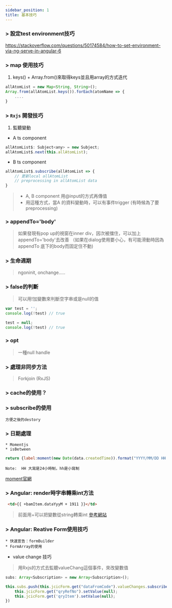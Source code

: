 ```yaml
---
sidebar_position: 1
title: 基本技巧
---
```



### > 設定test environment技巧
https://stackoverflow.com/questions/50174584/how-to-set-environment-via-ng-serve-in-angular-6

### > map 使用技巧
1. keys() + Array.from()來取得keys並且用array的方式迭代
```javascript
allAtomList = new Map<String, String>();
Array.from(allAtomList.keys()).forEach(atomName => {
    ....
}
```

### > `Rxjs` 開發技巧
1. 監聽變動
- A ts component
```javascript
allAtomList$: Subject<any> = new Subject;
allAtomList$.next(this.allAtomList);
```
- B ts component
```javascript
allAtomList$.subscribe(allAtomList => {
    // 更新local allAtomList
    // preprocessing in allAtomList data
}
```
> - A, B component 用@input的方式再傳值
> - 用這種方式，當A 的資料變動時，可以有事件trigger (有時候為了要preprocessing)

### > appendTo='body'
> 如果發現有pop up的視窗在inner div，因次被擋住，可以加上appendTo='body'去改善 （如果在dialog使用要小心，有可能滑動時因為appendTo 底下的body而固定住不動)

### > 生命週期
> ngoninit, onchange.....
>

### > false的判斷
> 可以用!加變數來判斷空字串或是null的值
```javascript
var test = '';
console.log(!test) // true

test = null;
console.log(!test) // true

```
### > opt
> 一種null handle

### > 處理非同步方法
> Forkjoin (RxJS)

### > cache的使用？


### > subscribe的使用
    方便之後的destory

### > 日期處理
    * Momentjs
    * isBetween

```javascript
return {label:moment(new Date(data.createdTime)).format("YYYY/MM/DD HH:mm:ss"), value:data.qryRefNo};
```

    Note:  HH 大寫是24小時制，hh是小寫制

[moment官網](https://momentjs.com/docs/#/displaying/calendar-time/)

### > Angular: render時字串轉乘int方法

```html
 <td>{{ +bamItem.dataYyyM + 1911 }}</td>
```
> 前面用+可以把變數從string轉乘int
> [參考網站](https://www.angularjswiki.com/angular/how-to-convert-a-string-to-number-in-angular-or-typescript/)

### > Angular: Reative Form使用技巧
    * 快速宣告：formBuilder
    * FormArray的使用

* value change 技巧
> 用Rxjs的方式去監聽valueChang這個事件，來改變數值
```javascript
subs: Array<Subscription> = new Array<Subscription>();

this.subs.push(this.jcicForm.get("dataFromCode").valueChanges.subscribe(v => {
    this.jcicForm.get("qryRefNo").setValue(null);
    this.jcicForm.get('qryItem').setValue(null);
})
```

